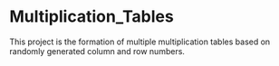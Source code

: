 # Multiplication_Tables
This project is the formation of multiple multiplication tables based on randomly generated column and row numbers. 
